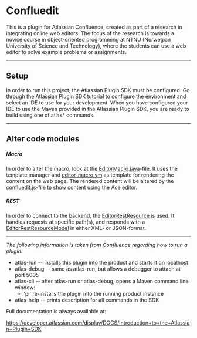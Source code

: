 <h1>Confluedit</h1>

<p>
This is a plugin for Atlassian Confluence, created as part of a research in integrating online web editors. The focus
of the research is towards a novice course in object-oriented programming at NTNU (Norwegian University of Science and
Technology), where the students can use a web editor to solve example problems or assignments.
</p>

<hr/>

<h2>Setup</h2>
<p>
In order to run this project, the Atlassian Plugin SDK must be configured. Go through the
<a href="https://developer.atlassian.com/docs/getting-started/set-up-the-atlassian-plugin-sdk-and-build-a-project">
Atlassian Plugin SDK tutorial</a> to configure the environment and select an IDE to use for your development. When
you have configured your IDE to use the Maven provided in the Atlassian Plugin SDK, you are ready to build using one of
atlas* commands.
</p>

<hr/>

<h2>Alter code modules</h2>
<h5>Macro</h5>
<p>
In order to alter the macro, look at the
<a href="blob/master/src/main/java/no/ntnu/assignmentsystem/confluedit/EditorMacro.java">EditorMacro.java</a>-file.
It uses the template manager and <a href="blob/master/src/main/resources/templates/editor-macro.vm">editor-macro.vm</a>
as template for rendering the content on the web page. The rendered content will be altered by the
 <a href="blob/master/src/main/resources/js/confluedit.js">confluedit.js</a>-file to show content using the Ace editor.
</p>

<h5>REST</h5>
<p>
In order to connect to the backend, the
<a href="/blob/master/src/main/java/no/ntnu/assignmentsystem/confluedit/rest/EditorRestResource.java">EditorRestResource</a>
is used. It handles requests at specific path(s), and responds with a
<a href="blob/master/src/main/java/no/ntnu/assignmentsystem/confluedit/rest/EditorRestResourceModel.java">EditorRestResourceModel</a>
in either XML- or JSON-format.
</p>

<hr/>

*The following information is taken from Confluence regarding how to run a plugin.*

<ul>
<li>atlas-run   -- installs this plugin into the product and starts it on localhost</li>
<li>atlas-debug -- same as atlas-run, but allows a debugger to attach at port 5005</li>
<li>atlas-cli   -- after atlas-run or atlas-debug, opens a Maven command line window:
    <ul>
        <li> 'pi' re-installs the plugin into the running product instance</li>
    </ul>
<li>atlas-help  -- prints description for all commands in the SDK</li>
</ul>

Full documentation is always available at:

https://developer.atlassian.com/display/DOCS/Introduction+to+the+Atlassian+Plugin+SDK
